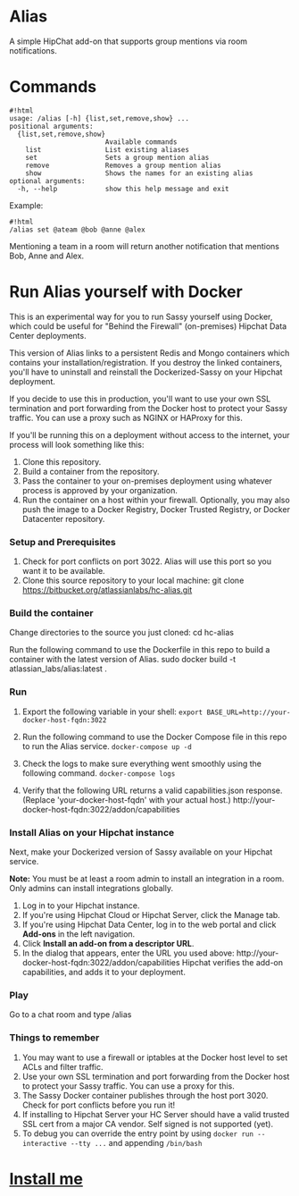 # Alias #

A simple HipChat add-on that supports group mentions via room notifications.
# Commands #

```
#!html
usage: /alias [-h] {list,set,remove,show} ...
positional arguments:
  {list,set,remove,show}
                        Available commands
    list                List existing aliases
    set                 Sets a group mention alias
    remove              Removes a group mention alias
    show                Shows the names for an existing alias
optional arguments:
  -h, --help            show this help message and exit

```
Example:
```
#!html
/alias set @ateam @bob @anne @alex

```
Mentioning a team in a room will return another notification that mentions Bob, Anne and Alex.

# Run Alias yourself with Docker #

This is an experimental way for you to run Sassy yourself using Docker, which could be useful for "Behind the Firewall" (on-premises) Hipchat Data Center deployments.

This version of Alias links to a persistent Redis and Mongo containers which contains your installation/registration. If you destroy the linked containers, you'll have to uninstall and reinstall the Dockerized-Sassy on your Hipchat deployment.

If you decide to use this in production, you'll want to use your own SSL termination and port forwarding from the Docker host to protect your Sassy traffic. You can use a proxy such as NGINX or HAProxy for this.

If you'll be running this on a deployment without access to the internet, your process will look something like this:

1. Clone this repository.
2. Build a container from the repository.
3. Pass the container to your on-premises deployment using whatever process is approved by your organization.
4. Run the container on a host within your firewall. Optionally, you may also push the image to a Docker Registry, Docker Trusted Registry, or Docker Datacenter repository.


### Setup and Prerequisites ###

1. Check for port conflicts on port 3022. Alias will use this port so you want it to be available.
2. Clone this source repository to your local machine: git clone https://bitbucket.org/atlassianlabs/hc-alias.git

### Build the container ###

Change directories to the source you just cloned: cd hc-alias

Run the following command to use the Dockerfile in this repo to build a container with the latest version of Alias. sudo docker build -t atlassian_labs/alias:latest .

### Run ###

1. Export the following variable in your shell: `export BASE_URL=http://your-docker-host-fqdn:3022`

2. Run the following command to use the Docker Compose file in this repo to run the Alias service. `docker-compose up -d`

3. Check the logs to make sure everything went smoothly using the following command.  `docker-compose logs`

4. Verify that the following URL returns a valid capabilities.json response. (Replace 'your-docker-host-fqdn' with your actual host.) http://your-docker-host-fqdn:3022/addon/capabilities

### Install Alias on your Hipchat instance ###
Next, make your Dockerized version of Sassy available on your Hipchat service.

**Note:** You must be at least a room admin to install an integration in a room. Only admins can install
integrations globally.

1. Log in to your Hipchat instance.
2. If you're using Hipchat Cloud or Hipchat Server, click the Manage tab.
3. If you're using Hipchat Data Center, log in to the web portal and click **Add-ons** in the left navigation.
4. Click **Install an add-on from a descriptor URL**.
5. In the dialog that appears, enter the URL you used above: http://your-docker-host-fqdn:3022/addon/capabilities Hipchat verifies the add-on capabilities, and adds it to your deployment.

### Play ###

Go to a chat room and type /alias

### Things to remember ###

1. You may want to use a firewall or iptables at the Docker host level to set ACLs and filter traffic.
2. Use your own SSL termination and port forwarding from the Docker host to protect your Sassy traffic. You can use a proxy for this.
3. The Sassy Docker container publishes through the host port 3020. Check for port conflicts before you run it!
4. If installing to Hipchat Server your HC Server should have a valid trusted SSL cert from a major CA vendor. Self signed is not supported (yet).
5. To debug you can override the entry point by using `docker run --interactive --tty ...` and appending `/bin/bash`



# [Install me](https://hipchat.com/addons/install?url=https%3A%2F%2Fhc-alias.herokuapp.com) ###